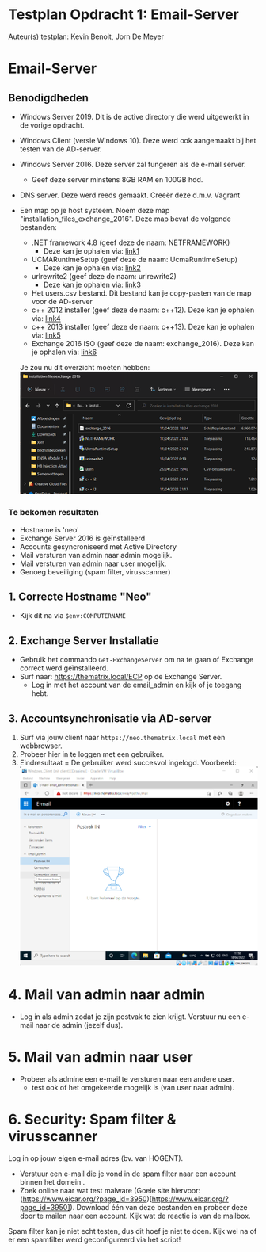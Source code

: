 # Testplan Opdracht 1: Email-Server

Auteur(s) testplan: Kevin Benoit, Jorn De Meyer

# Email-Server

## Benodigdheden

- Windows Server 2019. Dit is de active directory die werd uitgewerkt in de vorige opdracht.
- Windows Client (versie Windows 10). Deze werd ook aangemaakt bij het testen van de AD-server.
- Windows Server 2016. Deze server zal fungeren als de e-mail server.
  - Geef deze server minstens 8GB RAM en 100GB hdd.
- DNS server. Deze werd reeds gemaakt. Creeër deze d.m.v. Vagrant

- Een map op je host systeem. Noem deze map "installation_files_exchange_2016". Deze map bevat de volgende bestanden:

  - .NET framework 4.8 (geef deze de naam: NETFRAMEWORK)
    - Deze kan je ophalen via: [link1](https://dotnet.microsoft.com/en-us/download/dotnet-framework/thank-you/net48-web-installer)
  - UCMARuntimeSetup (geef deze de naam: UcmaRuntimeSetup)
    - Deze kan je ophalen via: [link2](https://download.microsoft.com/download/2/C/4/2C47A5C1-A1F3-4843-B9FE-84C0032C61EC/UcmaRuntimeSetup.exe)
  - urlrewrite2 (geef deze de naam: urlrewrite2)
    - Deze kan je ophalen via: [link3](https://www.iis.net/downloads/microsoft/url-rewrite)
  - Het users.csv bestand. Dit bestand kan je copy-pasten van de map voor de AD-server
  - c++ 2012 installer (geef deze de naam: c++12). Deze kan je ophalen via: [link4](https://download.microsoft.com/download/1/6/B/16B06F60-3B20-4FF2-B699-5E9B7962F9AE/VSU_4/vcredist_x64.exe)
  - c++ 2013 installer (geef deze de naam: c++13). Deze kan je ophalen via: [link5](https://download.microsoft.com/download/2/E/6/2E61CFA4-993B-4DD4-91DA-3737CD5CD6E3/vcredist_x64.exe)
  - Exchange 2016 ISO (geef deze de naam: exchange_2016). Deze kan je ophalen via: [link6](https://download.microsoft.com/download/f/0/e/f0e65686-3761-4c9d-b8b2-9fb71a207b8d/ExchangeServer2016-x64-CU22.ISO)

  Je zou nu dit overzicht moeten hebben:
  ![shared_structuur](./testplan-img/shared_structure.png)

### Te bekomen resultaten

- Hostname is 'neo'
- Exchange Server 2016 is geïnstalleerd
- Accounts gesyncroniseerd met Active Directory
- Mail versturen van admin naar admin mogelijk.
- Mail versturen van admin naar user mogelijk.
- Genoeg beveiliging (spam filter, virusscanner)

## 1. Correcte Hostname "Neo"

- Kijk dit na via `$env:COMPUTERNAME`

## 2. Exchange Server Installatie

- Gebruik het commando `Get-ExchangeServer` om na te gaan of Exchange correct werd geïnstalleerd.
- Surf naar: https://thematrix.local/ECP op de Exchange Server.
  - Log in met het account van de email_admin en kijk of je toegang hebt.

## 3. Accountsynchronisatie via AD-server

1. Surf via jouw client naar `https://neo.thematrix.local` met een webbrowser.
2. Probeer hier in te loggen met een gebruiker.
3. Eindresultaat = De gebruiker werd succesvol ingelogd.
   Voorbeeld:
   ![img_inloggen_email](./testplan-img/email_postvak.png)

# 4. Mail van admin naar admin

- Log in als admin zodat je zijn postvak te zien krijgt. Verstuur nu een e-mail naar de admin (jezelf dus).

# 5. Mail van admin naar user

- Probeer als admine een e-mail te versturen naar een andere user.
  - test ook of het omgekeerde mogelijk is (van user naar admin).

# 6. Security: Spam filter & virusscanner

Log in op jouw eigen e-mail adres (bv. van HOGENT).

- Verstuur een e-mail die je vond in de spam filter naar een account binnen het domein .
- Zoek online naar wat test malware (Goeie site hiervoor: (https://www.eicar.org/?page_id=3950)[https://www.eicar.org/?page_id=3950]). Download één van deze bestanden en probeer deze door te mailen naar een account. Kijk wat de reactie is van de mailbox.

Spam filter kan je niet echt testen, dus dit hoef je niet te doen. Kijk wel na of er een spamfilter werd geconfigureerd via het script!
